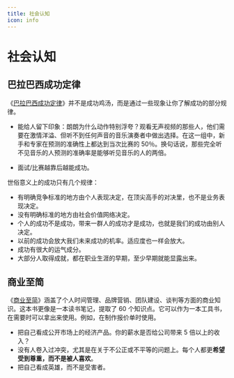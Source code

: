```yaml
---
title: 社会认知
icon: info
---
```


# 社会认知

## 巴拉巴西成功定律

《[巴拉巴西成功定律](https://book.douban.com/subject/34901765/)》并不是成功鸡汤，而是通过一些现象让你了解成功的部分规律。

- 能给人留下印象：朗朗为什么动作特别浮夸？观看无声视频的那些人，他们需要在激情洋溢、但听不到任何声音的音乐演奏者中做出选择。在这一组中，新手和专家在预测的准确性上都达到当次比赛的 50％。换句话说，那些完全听不见音乐的人预测的准确率是能够听见音乐的人的两倍。

- 面试/比赛越靠后越能成功。

世俗意义上的成功只有几个规律：

- 有明确竞争标准的地方由个人表现决定，在顶尖高手的对决里，也不是业务表现决定。
- 没有明确标准的地方由社会价值网络决定。
- 个人的成功不是成功，带来一群人的成功才是成功，也就是我们的成功由别人决定。
- 以前的成功会放大我们未来成功的机率。适应度也一样会放大。
- 成功有很大的运气成分。
- 大部分人取得成就，都在职业生涯的早期，至少早期就能显露出来。

## 商业至简

《[商业至简](https://book.douban.com/subject/35956375/)》涵盖了个人时间管理、品牌营销、团队建设、谈判等方面的商业知识。这本书更像是一本读书笔记，提取了 60 个知识点。它可以作为一本工具书，在需要时可以拿出来使用。例如，在制作报价单时使用。

- 把自己看成公开市场上的经济产品。你的薪水是否给公司带来 5 倍以上的收入？
- 没有人卷入过冲突，尤其是在关于不公正或不平等的问题上。每个人都更**希望受到尊重，而不是被人喜欢**。
- 把自己看成英雄，而不是受害者。
